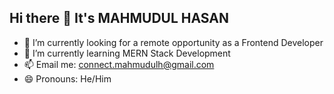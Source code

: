 ## Hi there 👋 It's MAHMUDUL HASAN

- 🔭 I’m currently looking for a remote opportunity as a Frontend Developer
- 🌱 I’m currently learning MERN Stack Development
- 📫 Email me: connect.mahmudulh@gmail.com
- 😄 Pronouns: He/Him

